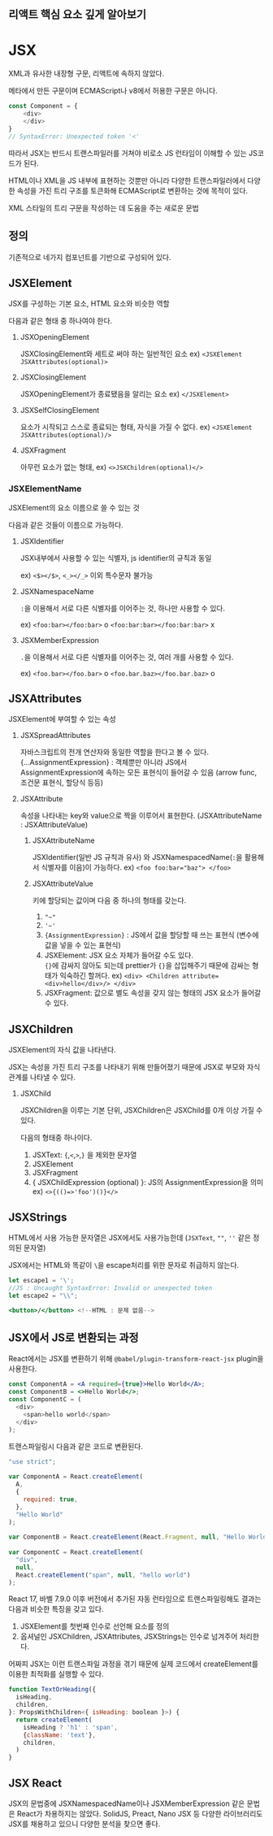 ## 리액트 핵심 요소 깊게 알아보기

# JSX

XML과 유사한 내장형 구문, 리액트에 속하지 않았다.

메타에서 만든 구문이며 ECMAScript나 v8에서 허용한 구문은 아니다.

```js
const Component = {
	<div>
	</div>
}
// SyntaxError: Unexpected token '<'
```

따라서 JSX는 반드시 트랜스파일러를 거쳐야 비로소 JS 런타임이 이해할 수 있는 JS코드가 된다.

HTML이나 XML을 JS 내부에 표현하는 것뿐만 아니라 다양한 트랜스파일러에서 다양한 속성을 가진 트리 구조를 토큰화해 ECMAScript로 변환하는 것에 목적이 있다.

XML 스타일의 트리 구문을 작성하는 데 도움을 주는 새로운 문법

## 정의

기존적으로 네가지 컴포넌트를 기반으로 구성되어 있다.

## JSXElement

JSX를 구성하는 기본 요소, HTML 요소와 비슷한 역할

다음과 같은 형태 중 하나여야 한다.

1. JSXOpeningElement
   
   JSXClosingElement와 세트로 써야 하는 일반적인 요소
   ex) `<JSXElement JSXAttributes(optional)>`
   
2. JSXClosingElement
   
   JSXOpeningElement가 종료됐음을 알리는 요소
   ex) `</JSXElement>`
   
3. JSXSelfClosingElement
   
   요소가 시작되고 스스로 종료되는 형태, 자식을 가질 수 없다.
   ex) `<JSXElement JSXAttributes(optional)/>`
   
4. JSXFragment
   
   아무런 요소가 없는 형태, 
   ex) `<>JSXChildren(optional)</>`

### JSXElementName

JSXElement의 요소 이름으로 쓸 수 있는 것

다음과 같은 것들이 이름으로 가능하다.

1. JSXIdentifier
   
   JSX내부에서 사용할 수 있는 식별자, js identifier의 규칙과 동일
   
   ex) `<$></$>`, `<_></_>` 이외 특수문자 불가능
   
2. JSXNamespaceName
   
   `:`을 이용해서 서로 다른 식별자를 이어주는 것, 하나만 사용할 수 있다.
   
   ex) `<foo:bar></foo:bar>` o 
   `<foo:bar:bar></foo:bar:bar>` x
   
3. JSXMemberExpression
   
   `.`을 이용해서 서로 다른 식별자를 이어주는 것, 여러 개를 사용할 수 있다.
   
   ex) `<foo.bar></foo.bar>` o
   `<foo.bar.baz></foo.bar.baz>` o
   
## JSXAttributes

JSXElement에 부여할 수 있는 속성

1. JSXSpreadAttributes
   
   자바스크립트의 전개 연산자와 동일한 역할을 한다고 볼 수 있다.
   {...AssignmentExpression} : 객체뿐만 아니라 JS에서 AssignmentExpression에 속하는 모든 표현식이 들어갈 수 있음 (arrow func, 조건문 표현식, 할당식 등등)
   
2. JSXAttribute
   
   속성을 나타내는 key와 value으로 짝을 이루어서 표현한다. (JSXAttributeName : JSXAttributeValue)
   
   1. JSXAttributeName
      
      JSXIdentifier(일반 JS 규칙과 유사) 와 JSXNamespacedName(`:`을 활용해서 식별자를 이음)이 가능하다.
      ex) `<foo foo:bar="baz"> </foo>`
      
   2. JSXAttributeValue
      
      키에 할당되는 값이며 다음 중 하나의 형태를 갖는다.
      1. `"~"`
      2. `'~'`
      3. `{AssignmentExpression}` : JS에서 값을 할당할 때 쓰는 표현식 (변수에 값을 넣을 수 있는 표현식)
      4. JSXElement: JSX 요소 자체가 들어갈 수도 있다.  
         `{}`에 감싸지 않아도 되는데 prettier가 `{}`을 삽입해주기 때문에 감싸는 형태가 익숙하긴 할꺼다.
         ex) `<div> <Children attribute=<div>hello</div>/> </div>`
      5. JSXFragment: 값으로 별도 속성을 갖지 않는 형태의 JSX 요소가 들어갈 수 있다.

## JSXChildren

JSXElement의 자식 값을 나타낸다. 

JSX는 속성을 가진 트리 구조를 나타내기 위해 만들어졌기 때문에 JSX로 부모와 자식 관계를 나타낼 수 있다.

1. JSXChild
   
   JSXChildren을 이루는 기본 단위, JSXChildren은 JSXChild를 0개 이상 가질 수 있다.
   
   다음의 형태중 하나이다.
   1. JSXText: `{`,`<`,`>`,`}` 을 제외한 문자열
   2. JSXElement
   3. JSXFragment
   4. { JSXChildExpression (optional) }: JS의 AssignmentExpression을 의미
      ex) `<>{(()=>'foo')()}</>`

## JSXStrings

HTML에서 사용 가능한 문자열은 JSX에서도 사용가능한데 (`JSXText`, `""`, `''` 같은 정의된 문자열)

JSX에서는 HTML와 똑같이 `\`을 escape처리를 위한 문자로 취급하지 않는다.

```jsx
let escape1 = '\'; 
//JS : Uncaught SyntaxError: Invalid or unexpected token
let escape2 = "\\";

<button>/</button> <!--HTML : 문제 없음-->
```

## JSX에서 JS로 변환되는 과정

React에서는 JSX를 변환하기 위해 `@babel/plugin-transform-react-jsx` plugin을 사용한다.

```jsx
const ComponentA = <A required={true}>Hello World</A>;
const ComponentB = <>Hello World</>;
const ComponentC = (
  <div>
    <span>hello world</span>
  </div>
);
```

트랜스파일링시 다음과 같은 코드로 변환된다.

```js
"use strict";
  
var ComponentA = React.createElement(
  A,
  {
    required: true,
  },
  "Hello World"
);
  
var ComponentB = React.createElement(React.Fragment, null, "Hello World");
  
var ComponentC = React.createElement(
  "div",
  null,
  React.createElement("span", null, "hello world")
);
```

React 17, 바벨 7.9.0 이후 버전에서 추가된 자동 런타임으로 트랜스파일링해도 결과는 다음과 비슷한 특징을 갖고 있다.

1. JSXElement를 첫번째 인수로 선언해 요소를 정의
2. 옵셔널인 JSXChildren, JSXAttributes, JSXStrings는 인수로 넘겨주어 처리한다.

어짜피 JSX는 이런 트랜스파일 과정을 겪기 때문에 실제 코드에서 createElement를 이용한 최적화를 실행할 수 있다.

```jsx
function TextOrHeading({
  isHeading,
  children,
}: PropsWithChildren<{ isHeading: boolean }>) {
  return createElement(
    isHeading ? 'h1' : 'span',
    {className: 'text'},
    children,
  )
}
```

## JSX React

JSX의 문법중에 JSXNamespacedName이나 JSXMemberExpression 같은 문법은 React가 차용하지는 않았다. SolidJS, Preact, Nano JSX 등 다양한 라이브러리도 JSX를 채용하고 있으니 다양한 분석을 찾으면 좋다. 

